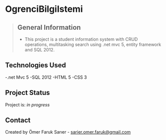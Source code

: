 # OgrenciBilgiIstemi

> ## General Information
> - This project is a student information system with CRUD operations, multitasking search using .net mvc 5, entity framework and SQL 2012.

## Technologies Used
-.net Mvc 5
-SQL 2012
-HTML 5
-CSS 3

## Project Status
Project is: _in progress_

## Contact
Created by Ömer Faruk Sarıer - sarier.omer.faruk@gmail.com
